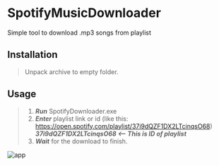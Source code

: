 # SpotifyMusicDownloader
Simple tool to download .mp3 songs from playlist 
## Installation
> Unpack archive to empty folder.
## Usage
> 1. ***Run*** SpotifyDownloader.exe
> 2. ***Enter*** playlist link or id (like this: https://open.spotify.com/playlist/37i9dQZF1DX2LTcinqsO68)<br>
***37i9dQZF1DX2LTcinqsO68 <-- This is ID of playlist***
> 3. ***Wait*** for the download to finish.

![app](https://user-images.githubusercontent.com/74421236/161390545-3ada0250-a3d6-4c67-bf3c-667ff1621528.gif)
